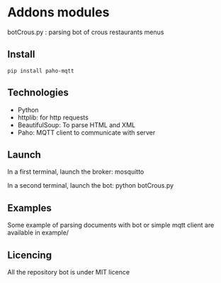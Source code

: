 Addons modules
================

botCrous.py : parsing bot of crous restaurants menus 

Install
------------

    pip install paho-mqtt

Technologies
---------------------

- Python 
- httplib: for http requests
- BeautifulSoup: To parse HTML and XML
- Paho: MQTT client to communicate with server

Launch
--------------

In a first terminal, launch the broker:
    mosquitto

In a second terminal, launch the bot:
    python botCrous.py

Examples
-----------------------

Some example of parsing documents with bot or simple mqtt client are available in example/

Licencing
---------------------

All the repository bot is under MIT licence
